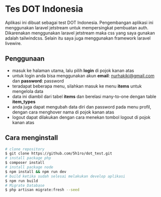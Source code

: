 # Tes DOT Indonesia

Aplikasi ini dibuat sebagai test DOT Indonesia. Pengembangan aplikasi ini menggunakan laravel jetstream untuk mempersingkat pembuatan auth. Dikarenakan menggunakan laravel jetstream maka css yang saya gunakan adalah tailwindcss. Selain itu saya juga menggunakan framework laravel livewire.

## Penggunaan

-   masuk ke halaman utama, lalu pilih **login** di pojok kanan atas
-   untuk login anda bisa menggunakan akun **email**: nurhakiki@gmail.com dan **password**: password
-   teradapat beberapa menu, silahkan masuk ke menu **items** untuk mengelola data
-   data ini diambil dari tabel **items** dan berelasi many-to-one dengan table **item_types**
-   anda juga dapat mengubah data diri dan password pada menu profil, dengan cara menghover nama di pojok kanan atas
-   logout dapat dilakukan dengan cara menekan tombol logout di pojok kanan atas

## Cara menginstall

```bash
# clone repository
$ git clone https://github.com/5h1ro/dot_test.git
# install package php
$ composer install
# install package node
$ npm install && npm run dev
# build ketika sudah selesai melakukan develop aplikasi
$ npm run build
# Migrate Database
$ php artisan migrate:fresh --seed
```
